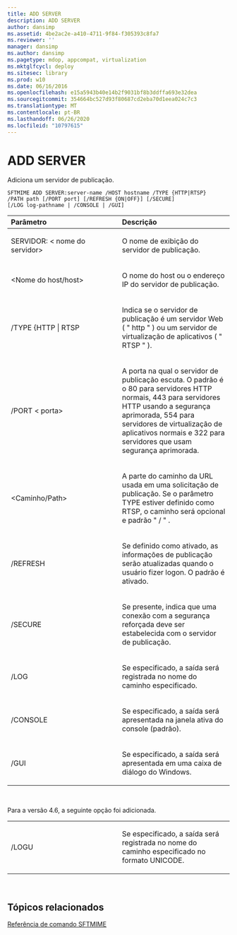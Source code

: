 ```yaml
---
title: ADD SERVER
description: ADD SERVER
author: dansimp
ms.assetid: 4be2ac2e-a410-4711-9f84-f305393c8fa7
ms.reviewer: ''
manager: dansimp
ms.author: dansimp
ms.pagetype: mdop, appcompat, virtualization
ms.mktglfcycl: deploy
ms.sitesec: library
ms.prod: w10
ms.date: 06/16/2016
ms.openlocfilehash: e15a5943b40e14b2f9031bf8b3ddffa693e32dea
ms.sourcegitcommit: 354664bc527d93f80687cd2eba70d1eea024c7c3
ms.translationtype: MT
ms.contentlocale: pt-BR
ms.lasthandoff: 06/26/2020
ms.locfileid: "10797615"
---
```

# ADD SERVER


Adiciona um servidor de publicação.

`SFTMIME ADD SERVER:server-name /HOST hostname /TYPE {HTTP|RTSP}                 /PATH path [/PORT port] [/REFRESH {ON|OFF}] [/SECURE]                 [/LOG log-pathname | /CONSOLE | /GUI]`

<table>
<colgroup>
<col width="50%" />
<col width="50%" />
</colgroup>
<thead>
<tr class="header">
<th align="left">Parâmetro</th>
<th align="left">Descrição</th>
</tr>
</thead>
<tbody>
<tr class="odd">
<td align="left"><p>SERVIDOR: &lt; nome do servidor&gt;</p></td>
<td align="left"><p>O nome de exibição do servidor de publicação.</p></td>
</tr>
<tr class="even">
<td align="left"><p>&lt;Nome do host/host&gt;</p></td>
<td align="left"><p>O nome do host ou o endereço IP do servidor de publicação.</p></td>
</tr>
<tr class="odd">
<td align="left"><p>/TYPE {HTTP | RTSP</p></td>
<td align="left"><p>Indica se o servidor de publicação é um servidor Web ( &quot; http &quot; ) ou um servidor de virtualização de aplicativos ( &quot; RTSP &quot; ).</p></td>
</tr>
<tr class="even">
<td align="left"><p>/PORT &lt; porta&gt;</p></td>
<td align="left"><p>A porta na qual o servidor de publicação escuta. O padrão é o 80 para servidores HTTP normais, 443 para servidores HTTP usando a segurança aprimorada, 554 para servidores de virtualização de aplicativos normais e 322 para servidores que usam segurança aprimorada.</p></td>
</tr>
<tr class="odd">
<td align="left"><p>&lt;Caminho/Path&gt;</p></td>
<td align="left"><p>A parte do caminho da URL usada em uma solicitação de publicação. Se o parâmetro TYPE estiver definido como RTSP, o caminho será opcional e padrão &quot; / &quot; .</p></td>
</tr>
<tr class="even">
<td align="left"><p>/REFRESH</p></td>
<td align="left"><p>Se definido como ativado, as informações de publicação serão atualizadas quando o usuário fizer logon. O padrão é ativado.</p></td>
</tr>
<tr class="odd">
<td align="left"><p>/SECURE</p></td>
<td align="left"><p>Se presente, indica que uma conexão com a segurança reforçada deve ser estabelecida com o servidor de publicação.</p></td>
</tr>
<tr class="even">
<td align="left"><p>/LOG</p></td>
<td align="left"><p>Se especificado, a saída será registrada no nome do caminho especificado.</p></td>
</tr>
<tr class="odd">
<td align="left"><p>/CONSOLE</p></td>
<td align="left"><p>Se especificado, a saída será apresentada na janela ativa do console (padrão).</p></td>
</tr>
<tr class="even">
<td align="left"><p>/GUI</p></td>
<td align="left"><p>Se especificado, a saída será apresentada em uma caixa de diálogo do Windows.</p></td>
</tr>
</tbody>
</table>

 

Para a versão 4.6, a seguinte opção foi adicionada.

<table>
<colgroup>
<col width="50%" />
<col width="50%" />
</colgroup>
<tbody>
<tr class="odd">
<td align="left"><p>/LOGU</p></td>
<td align="left"><p>Se especificado, a saída será registrada no nome do caminho especificado no formato UNICODE.</p></td>
</tr>
</tbody>
</table>

 

## Tópicos relacionados


[Referência de comando SFTMIME](sftmime--command-reference.md)

 

 





